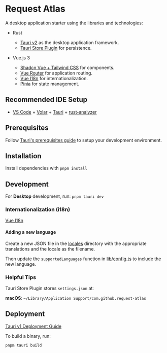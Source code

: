 # Request Atlas

A desktop application starter using the libraries and technologies:

- Rust

  - [Tauri v2](https://beta.tauri.app/start/) as the desktop application framework.
  - [Tauri Store Plugin](https://v2.tauri.app/plugin/store/) for persistence.

- Vue.js 3
  - [Shadcn Vue + Tailwind CSS](https://www.shadcn-vue.com/) for components.
  - [Vue Router](https://router.vuejs.org/) for application routing.
  - [Vue I18n](https://vue-i18n.intlify.dev/) for internationalization.
  - [Pinia](https://vue-i18n.intlify.dev/) for state management.

## Recommended IDE Setup

- [VS Code](https://code.visualstudio.com/) + [Volar](https://marketplace.visualstudio.com/items?itemName=Vue.volar) + [Tauri](https://marketplace.visualstudio.com/items?itemName=tauri-apps.tauri-vscode) + [rust-analyzer](https://marketplace.visualstudio.com/items?itemName=rust-lang.rust-analyzer)

## Prerequisites

Follow [Tauri's prerequisites guide](https://v2.tauri.app/start/prerequisites/) to setup your development environment.

## Installation

Install dependencies with `pnpm install`

## Development

For **Desktop** development, run: `pnpm tauri dev`

### Internationalization (i18n)

[Vue I18n](https://vue-i18n.intlify.dev/)

#### Adding a new language

Create a new JSON file in the [locales](./src/i18n/locales/) directory with the appropriate translations and the locale as the filename.

Then update the `supportedLanguages` function in [lib/config.ts](./src/lib/config.ts) to include the new language.

### Helpful Tips

Tauri Store Plugin stores `settings.json` at:

**macOS**: `~/Library/Application Support/com.github.request-atlas`

## Deployment

[Tauri v1 Deployment Guide](https://tauri.app/v1/guides/distribution/publishing)

To build a binary, run:

```bash
pnpm tauri build
```
